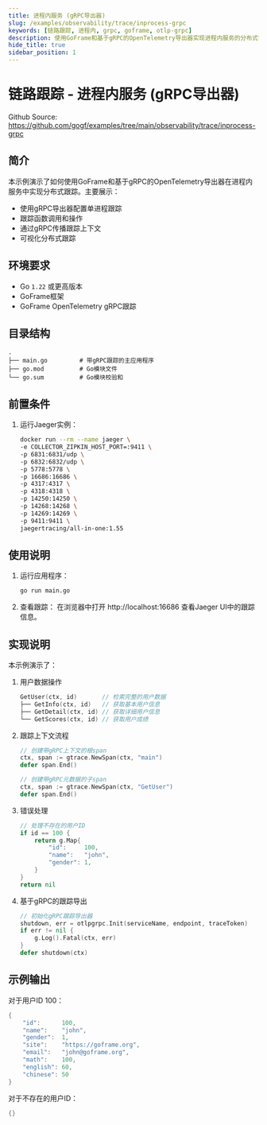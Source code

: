 ```yaml
---
title: 进程内服务 (gRPC导出器)
slug: /examples/observability/trace/inprocess-grpc
keywords: [链路跟踪, 进程内, grpc, goframe, otlp-grpc]
description: 使用GoFrame和基于gRPC的OpenTelemetry导出器实现进程内服务的分布式链路跟踪
hide_title: true
sidebar_position: 1
---
```


# 链路跟踪 - 进程内服务 (gRPC导出器)

Github Source: https://github.com/gogf/examples/tree/main/observability/trace/inprocess-grpc


## 简介

本示例演示了如何使用GoFrame和基于gRPC的OpenTelemetry导出器在进程内服务中实现分布式跟踪。主要展示：
- 使用gRPC导出器配置单进程跟踪
- 跟踪函数调用和操作
- 通过gRPC传播跟踪上下文
- 可视化分布式跟踪

## 环境要求

- Go `1.22` 或更高版本
- GoFrame框架
- GoFrame OpenTelemetry gRPC跟踪

## 目录结构

```
.
├── main.go         # 带gRPC跟踪的主应用程序
├── go.mod          # Go模块文件
└── go.sum          # Go模块校验和
```


## 前置条件

1. 运行Jaeger实例：
   ```bash
   docker run --rm --name jaeger \
   -e COLLECTOR_ZIPKIN_HOST_PORT=:9411 \
   -p 6831:6831/udp \
   -p 6832:6832/udp \
   -p 5778:5778 \
   -p 16686:16686 \
   -p 4317:4317 \
   -p 4318:4318 \
   -p 14250:14250 \
   -p 14268:14268 \
   -p 14269:14269 \
   -p 9411:9411 \
   jaegertracing/all-in-one:1.55
   ```

## 使用说明

1. 运行应用程序：
   ```bash
   go run main.go
   ```

2. 查看跟踪：
   在浏览器中打开 http://localhost:16686 查看Jaeger UI中的跟踪信息。

## 实现说明

本示例演示了：

1. 用户数据操作
   ```go
   GetUser(ctx, id)       // 检索完整的用户数据
   ├── GetInfo(ctx, id)   // 获取基本用户信息
   ├── GetDetail(ctx, id) // 获取详细用户信息
   └── GetScores(ctx, id) // 获取用户成绩
   ```

2. 跟踪上下文流程
   ```go
   // 创建带gRPC上下文的根span
   ctx, span := gtrace.NewSpan(ctx, "main")
   defer span.End()

   // 创建带gRPC元数据的子span
   ctx, span := gtrace.NewSpan(ctx, "GetUser")
   defer span.End()
   ```

3. 错误处理
   ```go
   // 处理不存在的用户ID
   if id == 100 {
       return g.Map{
           "id":     100,
           "name":   "john",
           "gender": 1,
       }
   }
   return nil
   ```

4. 基于gRPC的跟踪导出
   ```go
   // 初始化gRPC跟踪导出器
   shutdown, err = otlpgrpc.Init(serviceName, endpoint, traceToken)
   if err != nil {
       g.Log().Fatal(ctx, err)
   }
   defer shutdown(ctx)
   ```


## 示例输出

对于用户ID 100：
```go
{
    "id":      100,
    "name":    "john",
    "gender":  1,
    "site":    "https://goframe.org",
    "email":   "john@goframe.org",
    "math":    100,
    "english": 60,
    "chinese": 50
}
```

对于不存在的用户ID：
```go
{}
```
